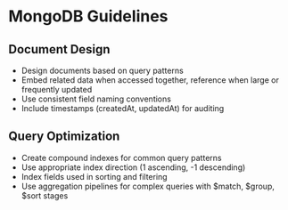# MongoDB Guidelines

## Document Design
- Design documents based on query patterns
- Embed related data when accessed together, reference when large or frequently updated
- Use consistent field naming conventions
- Include timestamps (createdAt, updatedAt) for auditing

## Query Optimization
- Create compound indexes for common query patterns
- Use appropriate index direction (1 ascending, -1 descending)
- Index fields used in sorting and filtering
- Use aggregation pipelines for complex queries with $match, $group, $sort stages